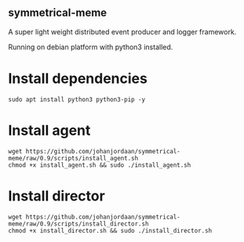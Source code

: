 ## symmetrical-meme

A super light weight distributed event producer and logger framework. 

Running on debian platform with python3 installed.

# Install dependencies
```
sudo apt install python3 python3-pip -y
```

# Install agent
```
wget https://github.com/johanjordaan/symmetrical-meme/raw/0.9/scripts/install_agent.sh
chmod +x install_agent.sh && sudo ./install_agent.sh
```

# Install director
```
wget https://github.com/johanjordaan/symmetrical-meme/raw/0.9/scripts/install_director.sh
chmod +x install_director.sh && sudo ./install_director.sh
```
